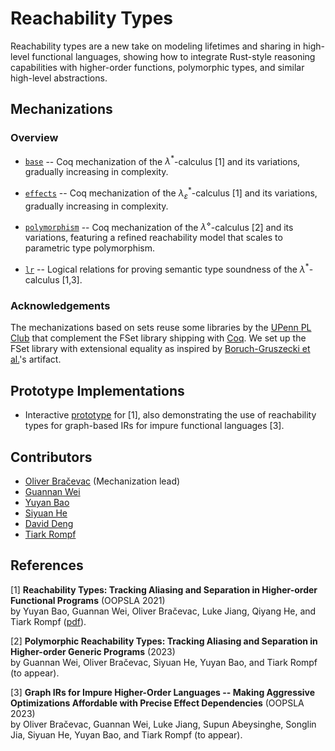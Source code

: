 # Reachability Types

Reachability types are a new take on modeling lifetimes and sharing in high-level functional languages, showing how to integrate Rust-style reasoning capabilities with higher-order functions, polymorphic types, and similar high-level abstractions.

## Mechanizations

### Overview

* [`base`](./base) -- Coq mechanization of the $λ^*$-calculus [1] and its variations, gradually increasing in complexity.

* [`effects`](./effects) -- Coq mechanization of the $λ_\varepsilon^*$-calculus [1] and its variations, gradually increasing in complexity.

* [`polymorphism`](./polymorphism) -- Coq mechanization of the $λ^\diamond$-calculus [2] and its variations, featuring a refined reachability model that scales to parametric type polymorphism.

* [`lr`](./lr) -- Logical relations for proving semantic type soundness of the $λ^*$-calculus [1,3].

### Acknowledgements

The mechanizations based on sets reuse some libraries by the [UPenn PL Club](https://www.cis.upenn.edu/~plclub/popl08-tutorial/code/index.html) that complement the FSet library shipping with [Coq](https://coq.inria.fr/distrib/current/stdlib/Coq.FSets.FSetInterface.html). We set up the FSet library with extensional equality as inspired by [Boruch-Gruszecki et al.](https://arxiv.org/abs/2105.11896)'s artifact.

## Prototype Implementations

* Interactive [prototype](http://tiarkrompf.github.io/notes/?/graph-ir/) for [1],
also demonstrating the use of reachability types for graph-based IRs for impure functional languages [3].

## Contributors

* [Oliver Bračevac](https://bracevac.org) (Mechanization lead)
* [Guannan Wei](https://continuation.passing.style)
* [Yuyan Bao](https://github.com/YuyanBao)
* [Siyuan He](https://sweetsinpackets.github.io)
* [David Deng](https://github.com/PROgram52bc)
* [Tiark Rompf](https://tiarkrompf.github.io)

## References

[1] **Reachability Types: Tracking Aliasing and Separation in Higher-order Functional Programs** (OOPSLA 2021)</br>
by Yuyan Bao, Guannan Wei, Oliver Bračevac, Luke Jiang, Qiyang He, and Tiark Rompf
([pdf](https://dl.acm.org/doi/10.1145/3485516)).

[2] **Polymorphic Reachability Types: Tracking Aliasing and Separation in Higher-order Generic Programs** (2023)</br>
by Guannan Wei, Oliver Bračevac, Siyuan He, Yuyan Bao, and Tiark Rompf
(to appear).

[3] **Graph IRs for Impure Higher-Order Languages -- Making Aggressive Optimizations Affordable with Precise Effect Dependencies** (OOPSLA 2023)</br>
by Oliver Bračevac, Guannan Wei, Luke Jiang, Supun Abeysinghe, Songlin Jia, Siyuan He, Yuyan Bao, and Tiark Rompf
(to appear).
